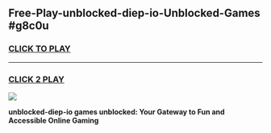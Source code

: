
## Free-Play-unblocked-diep-io-Unblocked-Games #g8c0u
<h3>
<a href="https://news.freeplayer.one?title=unblocked-diep-io&ref=8M">CLICK TO PLAY</a></h3>
<hr>

<h3>
<a href="https://news.freeplayer.one?title=unblocked-diep-io&ref=8M">CLICK 2 PLAY</a>
  
</h3>

<a href="https://news.freeplayer.one?title=unblocked-diep-io&ref=8M"><img src="https://clearcache.store/games.png"></a>


**unblocked-diep-io games unblocked: Your Gateway to Fun and Accessible Online Gaming**

